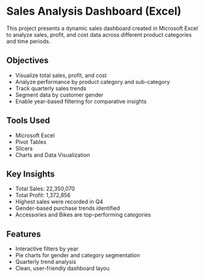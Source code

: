 # Sales Analysis Dashboard (Excel)

This project presents a dynamic sales dashboard created in Microsoft Excel to analyze sales, profit, and cost data across different product categories and time periods.

## Objectives
- Visualize total sales, profit, and cost
- Analyze performance by product category and sub-category
- Track quarterly sales trends
- Segment data by customer gender
- Enable year-based filtering for comparative insights

## Tools Used
- Microsoft Excel
- Pivot Tables
- Slicers
- Charts and Data Visualization

## Key Insights
- Total Sales: 22,350,070
- Total Profit: 1,372,856
- Highest sales were recorded in Q4
- Gender-based purchase trends identified
- Accessories and Bikes are top-performing categories

## Features
- Interactive filters by year
- Pie charts for gender and category segmentation
- Quarterly trend analysis
- Clean, user-friendly dashboard layou

